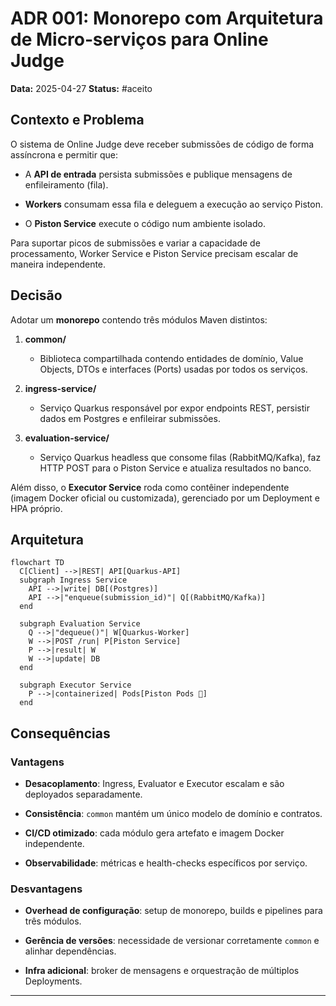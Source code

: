 # ADR 001: Monorepo com Arquitetura de Micro‑serviços para Online Judge

**Data:** 2025-04-27  **Status:** #aceito

## Contexto e Problema

O sistema de Online Judge deve receber submissões de código de forma assíncrona e permitir que:

- A **API de entrada** persista submissões e publique mensagens de enfileiramento (fila).
    
- **Workers** consumam essa fila e deleguem a execução ao serviço Piston.
    
- O **Piston Service** execute o código num ambiente isolado.
    

Para suportar picos de submissões e variar a capacidade de processamento, Worker Service e Piston Service precisam escalar de maneira independente.

## Decisão

Adotar um **monorepo** contendo três módulos Maven distintos:

1. **common/**
    
    - Biblioteca compartilhada contendo entidades de domínio, Value Objects, DTOs e interfaces (Ports) usadas por todos os serviços.
        
2. **ingress-service/**
    
    - Serviço Quarkus responsável por expor endpoints REST, persistir dados em Postgres e enfileirar submissões.
        
3. **evaluation-service/**
    
    - Serviço Quarkus headless que consome filas (RabbitMQ/Kafka), faz HTTP POST para o Piston Service e atualiza resultados no banco.
        

Além disso, o **Executor Service** roda como contêiner independente (imagem Docker oficial ou customizada), gerenciado por um Deployment e HPA próprio.

## Arquitetura

```mermaid
flowchart TD
  C[Client] -->|REST| API[Quarkus-API]
  subgraph Ingress Service
    API -->|write| DB[(Postgres)]
    API -->|"enqueue(submission_id)"| Q[(RabbitMQ/Kafka)]
  end

  subgraph Evaluation Service
    Q -->|"dequeue()"| W[Quarkus-Worker]
    W -->|POST /run| P[Piston Service]
    P -->|result| W
    W -->|update| DB
  end

  subgraph Executor Service
    P -->|containerized| Pods[Piston Pods 🐳]
  end

```

## Consequências

### Vantagens

- **Desacoplamento**: Ingress, Evaluator e Executor escalam e são deployados separadamente.
    
- **Consistência**: `common` mantém um único modelo de domínio e contratos.
    
- **CI/CD otimizado**: cada módulo gera artefato e imagem Docker independente.
    
- **Observabilidade**: métricas e health-checks específicos por serviço.
    

### Desvantagens

- **Overhead de configuração**: setup de monorepo, builds e pipelines para três módulos.
    
- **Gerência de versões**: necessidade de versionar corretamente `common` e alinhar dependências.
    
- **Infra adicional**: broker de mensagens e orquestração de múltiplos Deployments.
    

---
